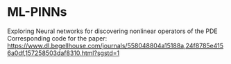 # ML-PINNs
Exploring Neural networks for discovering nonlinear operators of the PDE 
Corresponding code for the paper:
https://www.dl.begellhouse.com/journals/558048804a15188a,24f8785e4156a0df,157258503daf8310.html?sgstd=1
